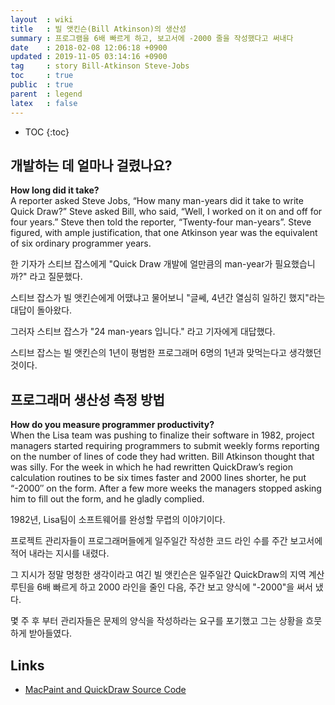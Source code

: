 ```yaml
---
layout  : wiki
title   : 빌 앳킨슨(Bill Atkinson)의 생산성
summary : 프로그램을 6배 빠르게 하고, 보고서에 -2000 줄을 작성했다고 써내다
date    : 2018-02-08 12:06:18 +0900
updated : 2019-11-05 03:14:16 +0900
tag     : story Bill-Atkinson Steve-Jobs
toc     : true
public  : true
parent  : legend
latex   : false
---
```

* TOC
{:toc}

## 개발하는 데 얼마나 걸렸나요?

>
**How long did it take?**  
A reporter asked Steve Jobs, “How many man-years did it take to write Quick Draw?” Steve asked Bill, who said, “Well, I worked on it on and off for four years.” Steve then told the reporter, “Twenty-four man-years”. Steve figured, with ample justification, that one Atkinson year was the equivalent of six ordinary programmer years.

한 기자가 스티브 잡스에게 "Quick Draw 개발에 얼만큼의 man-year가 필요했습니까?" 라고 질문했다.

스티브 잡스가 빌 앳킨슨에게 어땠냐고 물어보니
"글쎄, 4년간 열심히 일하긴 했지"라는 대답이 돌아왔다.

그러자 스티브 잡스가 "24 man-years 입니다." 라고 기자에게 대답했다.

스티브 잡스는 빌 앳킨슨의 1년이 평범한 프로그래머 6명의 1년과 맞먹는다고 생각했던 것이다.


## 프로그래머 생산성 측정 방법

>
**How do you measure programmer productivity?**  
When the Lisa team was pushing to finalize their software in 1982, project managers started requiring programmers to submit weekly forms reporting on the number of lines of code they had written. Bill Atkinson thought that was silly. For the week in which he had rewritten QuickDraw’s region calculation routines to be six times faster and 2000 lines shorter, he put “-2000″ on the form. After a few more weeks the managers stopped asking him to fill out the form, and he gladly complied.

1982년, Lisa팀이 소프트웨어를 완성할 무렵의 이야기이다.

프로젝트 관리자들이 프로그래머들에게 일주일간 작성한 코드 라인 수를 주간 보고서에 적어 내라는 지시를 내렸다.

그 지시가 정말 멍청한 생각이라고 여긴 빌 앳킨슨은 일주일간 QuickDraw의 지역 계산 루틴을 6배 빠르게 하고 2000 라인을 줄인 다음, 주간 보고 양식에 "-2000"을 써서 냈다.

몇 주 후 부터 관리자들은 문제의 양식을 작성하라는 요구를 포기했고 그는 상황을 흐뭇하게 받아들였다.


## Links

* [MacPaint and QuickDraw Source Code](http://www.computerhistory.org/atchm/macpaint-and-quickdraw-source-code/ )

